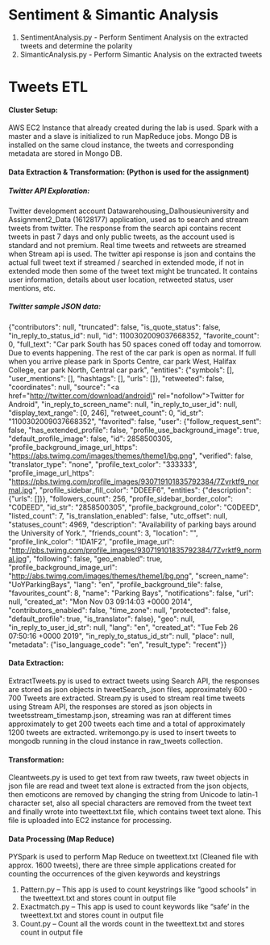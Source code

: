 # Sentiment & Simantic Analysis

1. SentimentAnalysis.py - Perform Sentiment Analysis on the extracted tweets and determine the polarity
2. SimanticAnalysis.py - Perform Simantic Analysis on the extracted tweets

# Tweets ETL

#### Cluster Setup:
AWS EC2 Instance that already created during the lab is used. Spark with a master and a slave is
initialized to run MapReduce jobs. Mongo DB is installed on the same cloud instance, the tweets
and corresponding metadata are stored in Mongo DB.
#### Data Extraction & Transformation: (Python is used for the assignment)
##### Twitter API Exploration:
Twitter development account Datawarehousing_Dalhousieuniversity and Assignment2_Data
(16128177) application, used as to search and stream tweets from twitter. The response from
the search api contains recent tweets in past 7 days and only public tweets, as the account used
is standard and not premium. Real time tweets and retweets are streamed when Stream api is
used. The twitter api response is json and contains the actual full tweet text if streamed /
searched in extended mode, if not in extended mode then some of the tweet text might be
truncated. It contains user information, details about user location, retweeted status, user
mentions, etc.
##### Twitter sample JSON data:
{"contributors": null, "truncated": false, "is_quote_status": false, "in_reply_to_status_id": null,
"id": 1100302009037668352, "favorite_count": 0, "full_text": "Car park South has 50 spaces
coned off today and tomorrow. Due to events happening. The rest of the car park is open as
normal. If full when you arrive please park in Sports Centre, car park West, Halifax College, car
park North, Central car park", "entities": {"symbols": [], "user_mentions": [], "hashtags": [],
"urls": []}, "retweeted": false, "coordinates": null, "source": "<a
href=\"http://twitter.com/download/android\" rel=\"nofollow\">Twitter for Android</a>",
"in_reply_to_screen_name": null, "in_reply_to_user_id": null, "display_text_range": [0, 246],
"retweet_count": 0, "id_str": "1100302009037668352", "favorited": false, "user":
{"follow_request_sent": false, "has_extended_profile": false, "profile_use_background_image":
true, "default_profile_image": false, "id": 2858500305, "profile_background_image_url_https":
"https://abs.twimg.com/images/themes/theme1/bg.png", "verified": false, "translator_type":
"none", "profile_text_color": "333333", "profile_image_url_https":
"https://pbs.twimg.com/profile_images/930719101835792384/7Zvrktf9_normal.jpg",
"profile_sidebar_fill_color": "DDEEF6", "entities": {"description": {"urls": []}}, "followers_count":
256, "profile_sidebar_border_color": "C0DEED", "id_str": "2858500305",
"profile_background_color": "C0DEED", "listed_count": 7, "is_translation_enabled": false,
"utc_offset": null, "statuses_count": 4969, "description": "Availability of parking bays around
the University of York.", "friends_count": 3, "location": "", "profile_link_color": "1DA1F2",
"profile_image_url":
"http://pbs.twimg.com/profile_images/930719101835792384/7Zvrktf9_normal.jpg",
"following": false, "geo_enabled": true, "profile_background_image_url":
"http://abs.twimg.com/images/themes/theme1/bg.png", "screen_name": "UoYParkingBays",
"lang": "en", "profile_background_tile": false, "favourites_count": 8, "name": "Parking Bays",
"notifications": false, "url": null, "created_at": "Mon Nov 03 09:14:03 +0000 2014",
"contributors_enabled": false, "time_zone": null, "protected": false, "default_profile": true,
"is_translator": false}, "geo": null, "in_reply_to_user_id_str": null, "lang": "en", "created_at":
"Tue Feb 26 07:50:16 +0000 2019", "in_reply_to_status_id_str": null, "place": null, "metadata":
{"iso_language_code": "en", "result_type": "recent"}}
#### Data Extraction:
ExtractTweets.py is used to extract tweets using Search API, the responses are stored as json
objects in tweetSearch_.json files, approximately 600 - 700 Tweets are extracted.
Stream.py is used to stream real time tweets using Stream API, the responses are stored as json
objects in tweetsstream_timestamp.json, streaming was ran at different times approximately to
get 200 tweets each time and a total of approximately 1200 tweets are extracted.
writemongo.py is used to insert tweets to mongodb running in the cloud instance in raw_tweets
collection.
#### Transformation:
Cleantweets.py is used to get text from raw tweets, raw tweet objects in json file are read and
tweet text alone is extracted from the json objects, then emoticons are removed by changing
the string from Unicode to latin-1 character set, also all special characters are removed from the
tweet text and finally wrote into tweettext.txt file, which contains tweet text alone. This file is
uploaded into EC2 instance for processing.
#### Data Processing (Map Reduce)
PYSpark is used to perform Map Reduce on tweettext.txt (Cleaned file with approx. 1600
tweets), there are three simple applications created for counting the occurrences of the given
keywords and keystrings
1. Pattern.py – This app is used to count keystrings like “good schools” in the tweettext.txt
and stores count in output file
2. Exactmatch.py – This app is used to count keywords like “safe’ in the tweettext.txt and
stores count in output file
3. Count.py – Count all the words count in the tweettext.txt
and stores count in output file


